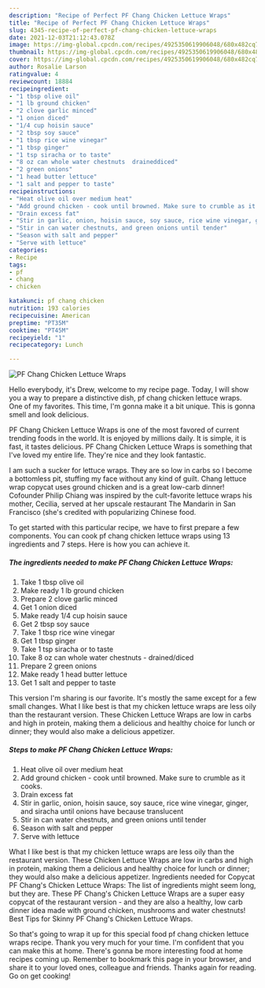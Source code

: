 ```yaml
---
description: "Recipe of Perfect PF Chang Chicken Lettuce Wraps"
title: "Recipe of Perfect PF Chang Chicken Lettuce Wraps"
slug: 4345-recipe-of-perfect-pf-chang-chicken-lettuce-wraps
date: 2021-12-03T21:12:43.078Z
image: https://img-global.cpcdn.com/recipes/4925350619906048/680x482cq70/pf-chang-chicken-lettuce-wraps-recipe-main-photo.jpg
thumbnail: https://img-global.cpcdn.com/recipes/4925350619906048/680x482cq70/pf-chang-chicken-lettuce-wraps-recipe-main-photo.jpg
cover: https://img-global.cpcdn.com/recipes/4925350619906048/680x482cq70/pf-chang-chicken-lettuce-wraps-recipe-main-photo.jpg
author: Rosalie Larson
ratingvalue: 4
reviewcount: 18884
recipeingredient:
- "1 tbsp olive oil"
- "1 lb ground chicken"
- "2 clove garlic minced"
- "1 onion diced"
- "1/4 cup hoisin sauce"
- "2 tbsp soy sauce"
- "1 tbsp rice wine vinegar"
- "1 tbsp ginger"
- "1 tsp siracha or to taste"
- "8 oz can whole water chestnuts  draineddiced"
- "2 green onions"
- "1 head butter lettuce"
- "1 salt and pepper to taste"
recipeinstructions:
- "Heat olive oil over medium heat"
- "Add ground chicken - cook until browned. Make sure to crumble as it cooks."
- "Drain excess fat"
- "Stir in garlic, onion, hoisin sauce, soy sauce, rice wine vinegar, ginger, and siracha until onions have because translucent"
- "Stir in can water chestnuts, and green onions until tender"
- "Season with salt and pepper"
- "Serve with lettuce"
categories:
- Recipe
tags:
- pf
- chang
- chicken

katakunci: pf chang chicken 
nutrition: 193 calories
recipecuisine: American
preptime: "PT35M"
cooktime: "PT45M"
recipeyield: "1"
recipecategory: Lunch

---
```



![PF Chang Chicken Lettuce Wraps](https://img-global.cpcdn.com/recipes/4925350619906048/680x482cq70/pf-chang-chicken-lettuce-wraps-recipe-main-photo.jpg)

Hello everybody, it's Drew, welcome to my recipe page. Today, I will show you a way to prepare a distinctive dish, pf chang chicken lettuce wraps. One of my favorites. This time, I'm gonna make it a bit unique. This is gonna smell and look delicious.

PF Chang Chicken Lettuce Wraps is one of the most favored of current trending foods in the world. It is enjoyed by millions daily. It is simple, it is fast, it tastes delicious. PF Chang Chicken Lettuce Wraps is something that I've loved my entire life. They're nice and they look fantastic.

I am such a sucker for lettuce wraps. They are so low in carbs so I become a bottomless pit, stuffing my face without any kind of guilt. Chang lettuce wrap copycat uses ground chicken and is a great low-carb dinner! Cofounder Philip Chiang was inspired by the cult-favorite lettuce wraps his mother, Cecilia, served at her upscale restaurant The Mandarin in San Francisco (she&#39;s credited with popularizing Chinese food.


To get started with this particular recipe, we have to first prepare a few components. You can cook pf chang chicken lettuce wraps using 13 ingredients and 7 steps. Here is how you can achieve it.

<!--inarticleads1-->

##### The ingredients needed to make PF Chang Chicken Lettuce Wraps:

1. Take 1 tbsp olive oil
1. Make ready 1 lb ground chicken
1. Prepare 2 clove garlic minced
1. Get 1 onion diced
1. Make ready 1/4 cup hoisin sauce
1. Get 2 tbsp soy sauce
1. Take 1 tbsp rice wine vinegar
1. Get 1 tbsp ginger
1. Take 1 tsp siracha or to taste
1. Take 8 oz can whole water chestnuts - drained/diced
1. Prepare 2 green onions
1. Make ready 1 head butter lettuce
1. Get 1 salt and pepper to taste


This version I&#39;m sharing is our favorite. It&#39;s mostly the same except for a few small changes. What I like best is that my chicken lettuce wraps are less oily than the restaurant version. These Chicken Lettuce Wraps are low in carbs and high in protein, making them a delicious and healthy choice for lunch or dinner; they would also make a delicious appetizer. 

<!--inarticleads2-->

##### Steps to make PF Chang Chicken Lettuce Wraps:

1. Heat olive oil over medium heat
1. Add ground chicken - cook until browned. Make sure to crumble as it cooks.
1. Drain excess fat
1. Stir in garlic, onion, hoisin sauce, soy sauce, rice wine vinegar, ginger, and siracha until onions have because translucent
1. Stir in can water chestnuts, and green onions until tender
1. Season with salt and pepper
1. Serve with lettuce


What I like best is that my chicken lettuce wraps are less oily than the restaurant version. These Chicken Lettuce Wraps are low in carbs and high in protein, making them a delicious and healthy choice for lunch or dinner; they would also make a delicious appetizer. Ingredients needed for Copycat PF Chang&#39;s Chicken Lettuce Wraps: The list of ingredients might seem long, but they are. These PF Chang&#39;s Chicken Lettuce Wraps are a super easy copycat of the restaurant version - and they are also a healthy, low carb dinner idea made with ground chicken, mushrooms and water chestnuts! Best Tips for Skinny PF Chang&#39;s Chicken Lettuce Wraps. 

So that's going to wrap it up for this special food pf chang chicken lettuce wraps recipe. Thank you very much for your time. I'm confident that you can make this at home. There's gonna be more interesting food at home recipes coming up. Remember to bookmark this page in your browser, and share it to your loved ones, colleague and friends. Thanks again for reading. Go on get cooking!
